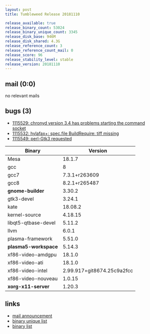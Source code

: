 ```yaml
---
layout: post
title: Tumbleweed Release 20181110

release_available: true
release_binary_count: 53024
release_binary_unique_count: 3345
release_disk_base: 946M
release_disk_shared: 4.3G
release_reference_count: 3
release_reference_count_mail: 0
release_score: 96
release_stability_level: stable
release_version: 20181110
---
```


## mail (0:0)

no relevant mails

## bugs (3)

<!--more-->

- [1115529: chronyd version 3.4 has problems starting the command socket](https://bugzilla.opensuse.org/show_bug.cgi?id=1115529)
- [1115532: hylafax+: spec.file  BuildRequire: tiff missing](https://bugzilla.opensuse.org/show_bug.cgi?id=1115532)
- [1115549: perl-Gtk3 requested](https://bugzilla.opensuse.org/show_bug.cgi?id=1115549)

Binary | Version
--- | ---
Mesa | 18.1.7
gcc | 8
gcc7 | 7.3.1+r263609
gcc8 | 8.2.1+r265487
**gnome-builder** | 3.30.2
gtk3-devel | 3.24.1
kate | 18.08.2
kernel-source | 4.18.15
libqt5-qtbase-devel | 5.11.2
llvm | 6.0.1
plasma-framework | 5.51.0
**plasma5-workspace** | 5.14.3
xf86-video-amdgpu | 18.1.0
xf86-video-ati | 18.1.0
xf86-video-intel | 2.99.917+git8674.25c9a2fcc
xf86-video-nouveau | 1.0.15
**xorg-x11-server** | 1.20.3

## links

- [mail announcement](https://lists.opensuse.org/opensuse-factory/2018-11/msg00051.html)
- [binary unique list](http://download.tumbleweed.boombatower.com/20181110/rpm.unique.list)
- [binary list](http://download.tumbleweed.boombatower.com/20181110/rpm.list)
